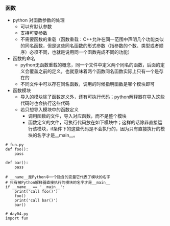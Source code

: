 ### 函数
- python 对函数参数的处理
  - 可以有默认参数
  - 支持可变参数
  - 不需要函数的重载（函数重载：C++允许在同一范围中声明几个功能类似的同名函数，但是这些同名函数的形式参数（指参数的个数、类型或者顺序）必须不同，也就是说用同一个函数完成不同的功能）
- 函数的命名
  - python无函数重载的概念，同一个文件中定义两个同名的函数，后面的定义会覆盖之前的定义，也就意味着两个函数同名函数实际上只有一个是存在的
  - 不同文件中可以存在同名函数，调用的时候指明函数是哪个模块即可
- 函数模块
  - 导入的模块除了函数定义外，还有可执行代码；python解释器在导入这些代码时也会执行这些代码
  - 若只想导入模块中的函数定义
    - 调用函数的文件，导入对应函数，而不是整个模块
    - 函数定义的文件，可执行代码放在如下模块中；这样的话除非直接运行该模块，if条件下的这些代码是不会执行的，因为只有直接执行的模块的名字才是__main__。
```
# fun.py
def foo():
    pass

def bar():
    pass

# __name__是Python中一个隐含的变量它代表了模块的名字
# 只有被Python解释器直接执行的模块的名字才是__main__
if __name__ == '__main__':
    print('call foo()')
    foo()
    print('call bar()')
    bar()

# day04.py
import fun
```
